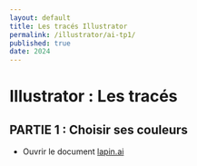 ```yaml
---
layout: default
title: Les tracés Illustrator
permalink: /illustrator/ai-tp1/
published: true
date: 2024
---
```

# Illustrator : Les tracés

## PARTIE 1 : Choisir ses couleurs

- Ouvrir le document  [lapin.ai]({{site.baseurl}}/illustrator/lapin.ai/)
